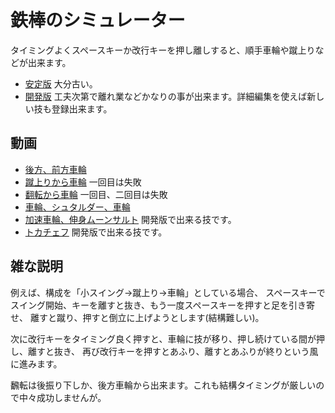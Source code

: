 # 鉄棒のシミュレーター

タイミングよくスペースキーか改行キーを押し離しすると、順手車輪や蹴上りなどが出来ます。
* <a href="https://tamubun.github.io/HighBar/">安定版</a> 大分古い。
* <a href="https://tamubun.github.io/HighBar/indexDevel.html">開発版</a> 工夫次第で離れ業などかなりの事が出来ます。詳細編集を使えば新しい技も登録出来ます。

## 動画

- [後方、前方車輪](https://youtu.be/nX6lXuoMd00)
- [蹴上りから車輪](https://youtu.be/yYyJgVoosd0) 一回目は失敗
- [翻転から車輪](https://youtu.be/Kruswi0x6xU) 一回目、二回目は失敗
- [車輪、シュタルダー、車輪](https://youtu.be/AEuZXXMhAng)
- [加速車輪、伸身ムーンサルト](https://youtu.be/vqj49MPCNWg) 開発版で出来る技です。
- [トカチェフ](https://youtu.be/6gU1uR35PVM) 開発版で出来る技です。

## 雑な説明

例えば、構成を「小スイング→蹴上り→車輪」としている場合、
スペースキーでスイング開始、キーを離すと抜き、もう一度スペースキーを押すと足を引き寄せ、
離すと蹴り、押すと倒立に上げようとします(結構難しい)。

次に改行キーをタイミング良く押すと、車輪に技が移り、押し続けている間が押し、離すと抜き、
再び改行キーを押すとあふり、離すとあふりが終りという風に進みます。

飜転は後振り下しか、後方車輪から出来ます。これも結構タイミングが厳しいので中々成功しませんが。
